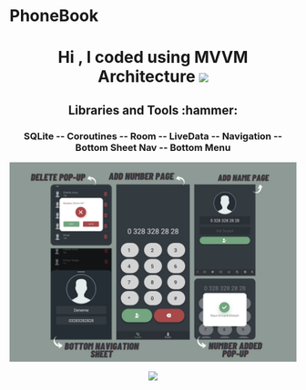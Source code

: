 # PhoneBook

<h1 align="center">Hi , I coded using MVVM Architecture  <img src="https://media.giphy.com/media/hvRJCLFzcasrR4ia7z/giphy.gif" width="35"></h1>

<h2 align="center"> Libraries and Tools :hammer:</h2>

<h3 align="center"> 
  
 **SQLite -- Coroutines -- Room  -- LiveData -- Navigation -- Bottom Sheet Nav -- Bottom Menu**
  
</h3>

<p align="center">
<img src="/previews/PhoneBook.png"  width="800">
</p>

<p align="center">
<img src="/previews/PhoneBook.gif "height="800">
</p>
